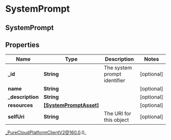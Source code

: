 # SystemPrompt

## SystemPrompt

## Properties

|Name | Type | Description | Notes|
|------------ | ------------- | ------------- | -------------|
| **_id** | **String** | The system prompt identifier | [optional] |
| **name** | **String** |  | [optional] |
| **_description** | **String** |  | [optional] |
| **resources** | [**[SystemPromptAsset]**](SystemPromptAsset) |  | [optional] |
| **selfUri** | **String** | The URI for this object | [optional] |



_PureCloudPlatformClientV2@160.0.0_
